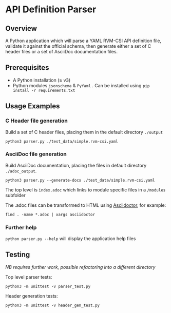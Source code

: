 # API Definition Parser

## Overview

A Python application which will parse a YAML RVM-CSI API definition file, validate it against the official schema, then generate either a set of C header files or a set of AsciiDoc documentation files.

## Prerequisites

* A Python installation ($\ge$ v3) 
* Python modules `jsonschema` & `PyYaml` .  Can be installed using `pip install -r requirements.txt`

## Usage Examples

### C Header file generation

Build a set of C header files, placing them in the default directory `./output`

`python3 parser.py ./test_data/simple.rvm-csi.yaml`

### AsciiDoc file generation

Build AsciiDoc documentation, placing the files in default directory `./adoc_output`.

`python3 parser.py --generate-docs ./test_data/simple.rvm-csi.yaml`

The top level is `index.adoc` which links to module specific files in a `/modules` subfolder

The .adoc files can be transformed to HTML using [Asciidoctor](https://asciidoctor.org), for example:

`find . -name *.adoc | xargs asciidoctor`

### Further help

`python parser.py --help` will display the application help files 

## Testing

*NB requires further work, possible refactoring into a different directory*

Top level parser tests:

`python3 -m unittest -v parser_test.py`

Header generation tests:

`python3 -m unittest -v header_gen_test.py`